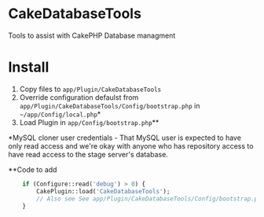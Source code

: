 # CakeDatabaseTools #

Tools to assist with CakePHP Database managment

# Install #
1. Copy files to `app/Plugin/CakeDatabaseTools`
1. Override configuration defaulst from `app/Plugin/CakeDatabaseTools/Config/bootstrap.php` in `~/app/Config/local.php`*
1. Load Plugin in `app/Config/bootstrap.php`**

*MySQL cloner user credentials - That MySQL user is expected to have only read access and we're okay with anyone who has repository access to have read access to the stage server's database.

**Code to add

````php
    if (Configure::read('debug') > 0) {
        CakePlugin::load('CakeDatabaseTools');
        // Also see See app/Plugin/CakeDatabaseTools/Config/bootstrap.php for other variables you can tweak
    }
````

